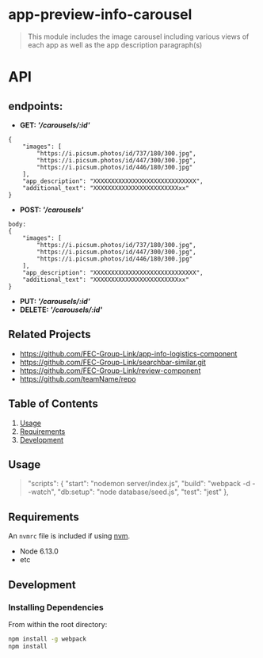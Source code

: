 # app-preview-info-carousel

> This module includes the image carousel including various views of each app as well as the app description paragraph(s)

# API

## endpoints:
* **GET: *'/carousels/:id'***
```
{
    "images": [
        "https://i.picsum.photos/id/737/180/300.jpg",
        "https://i.picsum.photos/id/447/300/300.jpg",
        "https://i.picsum.photos/id/446/180/300.jpg"
    ],
    "app_description": "XXXXXXXXXXXXXXXXXXXXXXXXXXXXX",
    "additional_text": "XXXXXXXXXXXXXXXXXXXXXXXXxx"
}
```
* **POST: *'/carousels'***
```*
body:
{
    "images": [
        "https://i.picsum.photos/id/737/180/300.jpg",
        "https://i.picsum.photos/id/447/300/300.jpg",
        "https://i.picsum.photos/id/446/180/300.jpg"
    ],
    "app_description": "XXXXXXXXXXXXXXXXXXXXXXXXXXXXX",
    "additional_text": "XXXXXXXXXXXXXXXXXXXXXXXXxx"
}
```
* **PUT: *'/carousels/:id'***
* **DELETE: *'/carousels/:id'***


## Related Projects

  - https://github.com/FEC-Group-Link/app-info-logistics-component
  - https://github.com/FEC-Group-Link/searchbar-similar.git
  - https://github.com/FEC-Group-Link/review-component
  - https://github.com/teamName/repo

## Table of Contents

1. [Usage](#Usage)
1. [Requirements](#requirements)
1. [Development](#development)

## Usage

>   "scripts": {
    "start": "nodemon server/index.js",
    "build": "webpack -d --watch",
    "db:setup": "node database/seed.js",
    "test": "jest"
  },

## Requirements

An `nvmrc` file is included if using [nvm](https://github.com/creationix/nvm).

- Node 6.13.0
- etc

## Development

### Installing Dependencies

From within the root directory:

```sh
npm install -g webpack
npm install
```